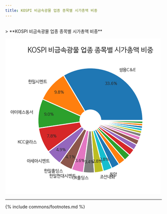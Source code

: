 ```yaml
---
title: KOSPI 비금속광물 업종 종목별 시가총액 비중
---
```

<br>
> **KOSPI 비금속광물 업종 종목별 시가총액 비중<a id="pie"></a>**

![294090](images/kospi_업종_비금속광물_종목.png)

---
{% include commons/footnotes.md %}